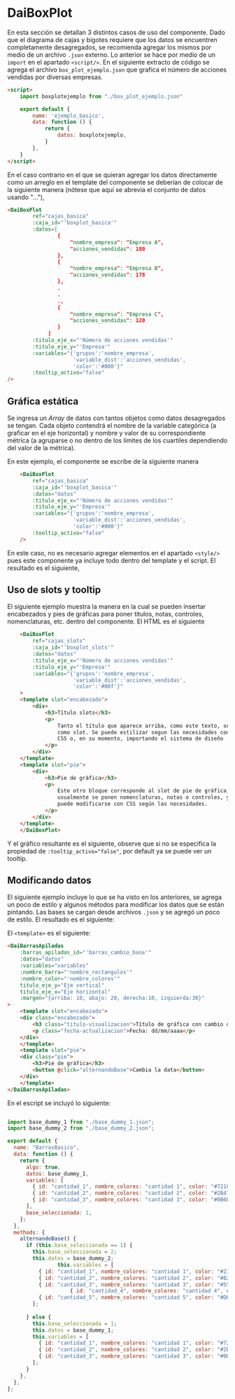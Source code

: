 
# DaiBoxPlot

En esta sección se detallan 3 distintos casos de uso del componente. Dado que el diagrama de cajas y bigotes requiere 
que los datos se encuentren completamente desagregados, se recomienda agregar los mismos por medio de un archivo `.json`
externo. Lo anterior se hace por medio de un `import` en el apartado `<script/>`. En el siguiente extracto
de código se agrega el archivo `box_plot_ejemplo.json` que grafica el número de acciones vendidas
por diversas empresas.

```HTML
<script>
    import boxplotejemplo from "./box_plot_ejemplo.json"

    export default {
        name: 'ejemplo_basico',
        data: function () {
            return {
                datos: boxplotejemplo,
            }
        },
    }
</script>
```
En el caso contrario en el que se quieran agregar los datos directamente como un arreglo en el
template del componente se deberían de colocar de la siguiente manera (nótese que aquí se
abrevia el conjunto de datos usando "..."),

```HTML 
<DaiBoxPlot
        ref="cajas_basica"
        :caja_id="'boxplot_basica'"
        :datos=[
                {
                    "nombre_empresa": "Empresa A",
                    "acciones_vendidas": 180
                },
                {
                    "nombre_empresa": "Empresa B",
                    "acciones_vendidas": 178
                },
                .
                .
                .,
                {
                    "nombre_empresa": "Empresa C",
                    "acciones_vendidas": 120
                }
             ]
        :titulo_eje_x="'Número de acciones vendidas'"
        :titulo_eje_y="'Empresa'"
        :variables="{'grupos':'nombre_empresa',
                     'variable_dist':'acciones_vendidas',
                     'color':'#000'}"
        :tooltip_activo="false"
/>
```

## Gráfica estática
Se ingresa un _Array_ de datos con tantos objetos como datos desagregados se tengan. Cada objeto contendrá el nombre de 
la variable categórica (a graficar en el eje horizontal) y nombre y valor de su correspondiente métrica (a agruparse o 
no dentro de los límites de los cuartiles dependiendo del valor de la métrica).

En este ejemplo, el componente se escribe de la siguiente manera

```HTML 
    <DaiBoxPlot
        ref="cajas_basica"
        :caja_id="'boxplot_basica'"
        :datos="datos"
        :titulo_eje_x="'Número de acciones vendidas'"
        :titulo_eje_y="'Empresa'"
        :variables="{'grupos':'nombre_empresa',
                     'variable_dist':'acciones_vendidas',
                     'color':'#000'}"
        :tooltip_activo="false"
    />
```

En este caso, no es necesario agregar elementos en el apartado `<style/>` pues este componente 
ya incluye todo dentro del template y el script. El resultado es el siguiente,

<boxplots-ejemplo-basico/>

## Uso de slots y tooltip

El siguiente ejemplo muestra la manera en la cual se pueden insertar encabezados y pies de gráficas para poner títulos, notas, controles, nomenclaturas, etc. dentro del componente. El HTML es el siguiente

```HTML
    <DaiBoxPlot
        ref="cajas_slots"
        :caja_id="'boxplot_slots'"
        :datos="datos"
        :titulo_eje_x="'Número de acciones vendidas'"
        :titulo_eje_y="'Empresa'"
        :variables="{'grupos':'nombre_empresa',
                     'variable_dist':'acciones_vendidas',
                     'color':'#00f'}"
    >
    <template slot="encabezado">
        <div>
            <h3>Título slots</h3>
            <p>
                Tanto el título que aparece arriba, como este texto, se integran
                como slot. Se puede estilizar segun las necesidades con un poco de
                CSS o, en su momento, importando el sistema de diseño
            </p>
        </div>
    </template>
    <template slot="pie">
        <div>
            <h3>Pie de gráfica</h3>
            <p>
                Este otro bloque corresponde al slot de pie de gráfica, en donde
                usualmente se ponen nomenclaturas, notas o controles, y también
                puede modificarse con CSS según las necesidades.
            </p>
        </div>
    </template>
    </DaiBoxPlot>
```

Y el gráfico resultante es el siguiente, observe que si no se especifica la propiedad de `:tooltip_activo="false"`, 
por default ya se puede ver un tooltip.

<boxplots-ejemplo-slots-tooltip/>

## Modificando datos

El siguiente ejemplo incluye lo que se ha visto en los anteriores, se agrega un poco de estilo y algunos métodos para 
modificar los datos que se están pintando. Las bases se cargan desde archivos `.json` y se agregó un poco de estilo. 
El resultado es el siguiente:

<boxplots-ejemplo-cambiando-base/>


El `<template>` es el siguiente:

```HTML
<DaiBarrasApiladas
    :barras_apiladas_id="'barras_cambio_base'"
    :datos="datos"
    :variables="variables"
    :nombre_barra="'nombre_rectangulos'"
    :nombre_color="'nombre_colores'"
    titulo_eje_y="Eje vertical"
    titulo_eje_x="Eje horizontal"
    :margen="{arriba: 10, abajo: 20, derecha:10, izquierda:30}"
>
    <template slot="encabezado">
    <div class="encabezado">
        <h3 class="titulo-visualizacion">Título de gráfica con cambio de datos</h3>
        <p class="fecha-actualizacion">Fecha: dd/mm/aaaa</p>
    </div>
    </template>
    <template slot="pie">
    <div class="pie">
        <h3>Pie de gráfica</h3>
        <button @click="alternandoBase">Cambia la data</button>
    </div>
    </template>
</DaiBarrasApiladas>
```

En el escript se incluyó lo siguiente:

``` Javascript

import base_dummy_1 from "./base_dummy_1.json";
import base_dummy_2 from "./base_dummy_2.json";

export default {
  name: "BarrasBasico",
  data: function () {
    return {
      algo: true,
      datos: base_dummy_1,
      variables: [
        { id: "cantidad_1", nombre_colores: "cantidad 1", color: "#721817" },
        { id: "cantidad_2", nombre_colores: "cantidad 2", color: "#2B4162" },
        { id: "cantidad_3", nombre_colores: "cantidad 3", color: "#0B6E4F" },
      ],
      base_seleccionada: 1,
    };
  },
  methods: {
    alternandoBase() {
      if (this.base_seleccionada == 1) {
        this.base_seleccionada = 2;
        this.datos = base_dummy_2;
				this.variables = [
          { id: "cantidad_1", nombre_colores: "cantidad 1", color: "#231123" },
          { id: "cantidad_2", nombre_colores: "cantidad 2", color: "#82204A" },
          { id: "cantidad_3", nombre_colores: "cantidad 3", color: "#558C8C" },
					{ id: "cantidad_4", nombre_colores: "cantidad 4", color: "#E8DB7D" },
          { id: "cantidad_5", nombre_colores: "cantidad 5", color: "#DBC2CF" }
        ];
				
      } else {
        this.base_seleccionada = 1;
        this.datos = base_dummy_1;
        this.variables = [
          { id: "cantidad_1", nombre_colores: "cantidad 1", color: "#721817" },
          { id: "cantidad_2", nombre_colores: "cantidad 2", color: "#2B4162" },
          { id: "cantidad_3", nombre_colores: "cantidad 3", color: "#0B6E4F" }
        ];
      }
    },
  },
};
```